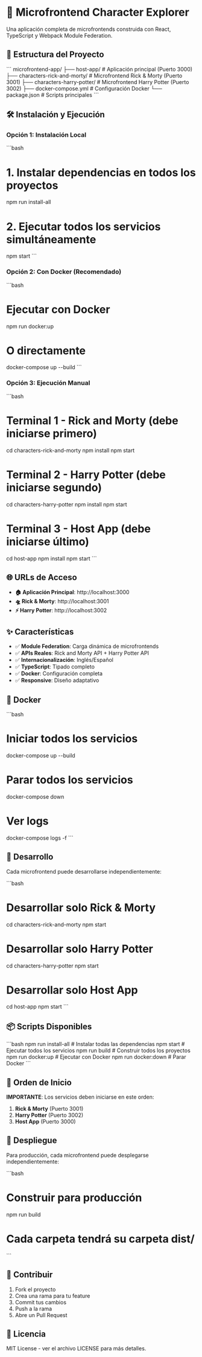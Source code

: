 # 🚀 Microfrontend Character Explorer

Una aplicación completa de microfrontends construida con React, TypeScript y Webpack Module Federation.

## 📁 Estructura del Proyecto

\`\`\`
microfrontend-app/
├── host-app/                    # Aplicación principal (Puerto 3000)
├── characters-rick-and-morty/   # Microfrontend Rick & Morty (Puerto 3001)
├── characters-harry-potter/     # Microfrontend Harry Potter (Puerto 3002)
├── docker-compose.yml           # Configuración Docker
└── package.json                 # Scripts principales
\`\`\`

## 🛠️ Instalación y Ejecución

### Opción 1: Instalación Local

\`\`\`bash
# 1. Instalar dependencias en todos los proyectos
npm run install-all

# 2. Ejecutar todos los servicios simultáneamente
npm start
\`\`\`

### Opción 2: Con Docker (Recomendado)

\`\`\`bash
# Ejecutar con Docker
npm run docker:up

# O directamente
docker-compose up --build
\`\`\`

### Opción 3: Ejecución Manual

\`\`\`bash
# Terminal 1 - Rick and Morty (debe iniciarse primero)
cd characters-rick-and-morty
npm install
npm start

# Terminal 2 - Harry Potter (debe iniciarse segundo)
cd characters-harry-potter
npm install
npm start

# Terminal 3 - Host App (debe iniciarse último)
cd host-app
npm install
npm start
\`\`\`

## 🌐 URLs de Acceso

- **🏠 Aplicación Principal**: http://localhost:3000
- **🛸 Rick & Morty**: http://localhost:3001
- **⚡ Harry Potter**: http://localhost:3002

## ✨ Características

- ✅ **Module Federation**: Carga dinámica de microfrontends
- ✅ **APIs Reales**: Rick and Morty API + Harry Potter API
- ✅ **Internacionalización**: Inglés/Español
- ✅ **TypeScript**: Tipado completo
- ✅ **Docker**: Configuración completa
- ✅ **Responsive**: Diseño adaptativo

## 🐳 Docker

\`\`\`bash
# Iniciar todos los servicios
docker-compose up --build

# Parar todos los servicios
docker-compose down

# Ver logs
docker-compose logs -f
\`\`\`

## 🔧 Desarrollo

Cada microfrontend puede desarrollarse independientemente:

\`\`\`bash
# Desarrollar solo Rick & Morty
cd characters-rick-and-morty
npm start

# Desarrollar solo Harry Potter
cd characters-harry-potter
npm start

# Desarrollar solo Host App
cd host-app
npm start
\`\`\`

## 📦 Scripts Disponibles

\`\`\`bash
npm run install-all    # Instalar todas las dependencias
npm start             # Ejecutar todos los servicios
npm run build         # Construir todos los proyectos
npm run docker:up     # Ejecutar con Docker
npm run docker:down   # Parar Docker
\`\`\`

## 🎯 Orden de Inicio

**IMPORTANTE**: Los servicios deben iniciarse en este orden:

1. **Rick & Morty** (Puerto 3001)
2. **Harry Potter** (Puerto 3002)
3. **Host App** (Puerto 3000)

## 🚀 Despliegue

Para producción, cada microfrontend puede desplegarse independientemente:

\`\`\`bash
# Construir para producción
npm run build

# Cada carpeta tendrá su carpeta dist/
\`\`\`

## 🤝 Contribuir

1. Fork el proyecto
2. Crea una rama para tu feature
3. Commit tus cambios
4. Push a la rama
5. Abre un Pull Request

## 📄 Licencia

MIT License - ver el archivo LICENSE para más detalles.
